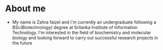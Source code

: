 # **About me** 
- My name is Zahra faizel and i'm currently an undergraduate following a BSc(Biotechnology) degree at Srilanka Institute of Information Technology. I'm interested in the field of biochemistry and molecular biology and looking forward to carry out successful research projects in the future

